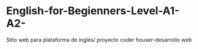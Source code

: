 # English-for-Begienners-Level-A1-A2-
Sitio web para plataforma de inglés/  proyecto coder houser-desarrollo web
